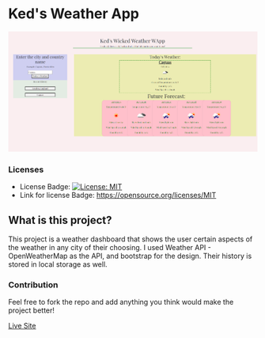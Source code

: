 # Ked's Weather App
![Screenshot](./assets/images/weatherFinal.png)

### Licenses
* License Badge: [![License: MIT](https://img.shields.io/badge/License-MIT-yellow.svg)](https://opensource.org/licenses/MIT)
* Link for license Badge: https://opensource.org/licenses/MIT

## What is this project?
This project is a weather dashboard that shows the user certain aspects of the weather in any city of their choosing. I used 
Weather API - OpenWeatherMap as the API, and bootstrap for the design. Their history is stored in local storage as well.

### Contribution
Feel free to fork the repo and add anything you think would make the project better!

[Live Site](https://kenny4297.github.io/Weather-App-API/)
